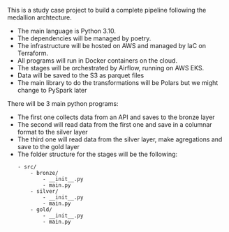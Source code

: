 This is a study case project to build a complete pipeline following the medallion archtecture.

- The main language is Python 3.10.
- The dependencies will be managed by poetry.
- The infrastructure will be hosted on AWS and managed by IaC on Terraform.
- All programs will run in Docker containers on the cloud.
- The stages will be orchestrated by Airflow, running on AWS EKS.
- Data will be saved to the S3 as parquet files
- The main library to do the transformations will be Polars but we might change to PySpark later

There will be 3 main python programs:
- The first one collects data from an API and saves to the bronze layer
- The second will read data from the first one and save in a columnar format to the silver layer
- The third one will read data from the silver layer, make agregations and save to the gold layer
- The folder structure for the stages will be the following:
    ```
    - src/
        - bronze/
            - __init__.py
            - main.py
        - silver/
            - __init__.py
            - main.py
        - gold/
            - __init__.py
            - main.py
    ```


